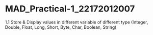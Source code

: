 # MAD_Practical-1_22172012007
1.1 Store & Display values in different variable of different type (Integer, Double, Float, Long, Short, Byte, Char, Boolean, String)
